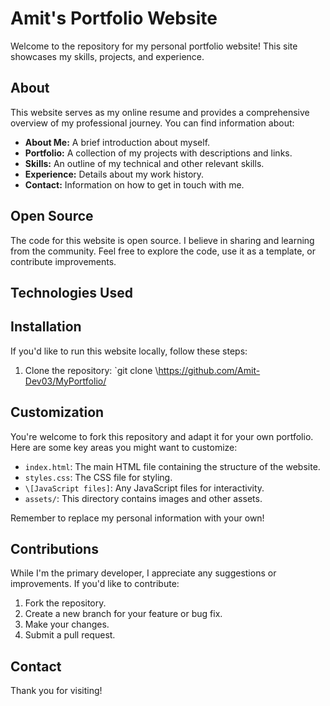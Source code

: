 # Amit's Portfolio Website

Welcome to the repository for my personal portfolio website! This site showcases my skills, projects, and experience.

## About

This website serves as my online resume and provides a comprehensive overview of my professional journey. You can find information about:

* **About Me:** A brief introduction about myself.
* **Portfolio:** A collection of my projects with descriptions and links.
* **Skills:** An outline of my technical and other relevant skills.
* **Experience:** Details about my work history.
* **Contact:** Information on how to get in touch with me.

## Open Source

The code for this website is open source. I believe in sharing and learning from the community. Feel free to explore the code, use it as a template, or contribute improvements.

## Technologies Used

## Installation

If you'd like to run this website locally, follow these steps:

1.  Clone the repository: `git clone \https://github.com/Amit-Dev03/MyPortfolio/

## Customization

You're welcome to fork this repository and adapt it for your own portfolio. Here are some key areas you might want to customize:

* `index.html`: The main HTML file containing the structure of the website.
* `styles.css`: The CSS file for styling.
* `\[JavaScript files]`: Any JavaScript files for interactivity.
* `assets/`: This directory contains images and other assets.

Remember to replace my personal information with your own!

## Contributions

While I'm the primary developer, I appreciate any suggestions or improvements. If you'd like to contribute:

1.  Fork the repository.
2.  Create a new branch for your feature or bug fix.
3.  Make your changes.
4.  Submit a pull request.

## Contact

Thank you for visiting!
